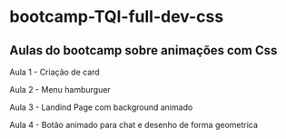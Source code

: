 # bootcamp-TQI-full-dev-css
<h2>Aulas do bootcamp sobre animações com Css</h2>
<p>Aula 1 - Criação de card</p>
<p>Aula 2 - Menu hamburguer</p>
<p>Aula 3 - Landind Page com background animado</p>
<p>Aula 4 - Botão animado para chat e desenho de forma geometrica</p>
